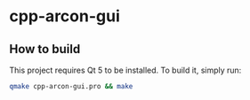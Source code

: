 # cpp-arcon-gui

## How to build

This project requires Qt 5 to be installed. To build it, simply run:

```bash
qmake cpp-arcon-gui.pro && make
```
